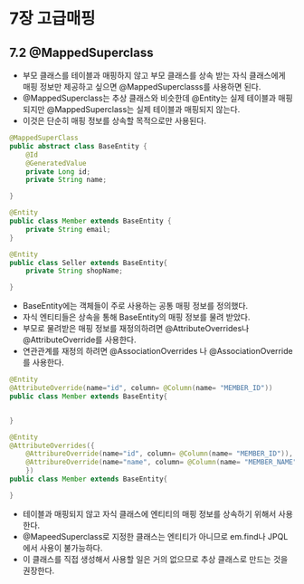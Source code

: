 # 7장 고급매핑 

## 7.2 @MappedSuperclass 
- 부모 클래스를 테이블과 매핑하지 않고 부모 클래스를 상속 받는 자식 클래스에게 매핑 정보만 제공하고 싶으면 @MappedSuperclasss를 사용하면 된다. 
- @MappedSuperclass는 추상 클래스와 비슷한데 @Entity는 실제 테이블과 매핑되지만 @MappedSuperclass는 실제 테이블과 매핑되지 않는다. 
- 이것은 단순히 매핑 정보를 상속할 목적으로만 사용된다. 

```java
@MappedSuperClass 
public abstract class BaseEntity {
    @Id 
    @GeneratedValue 
    private Long id; 
    private String name; 

}

@Entity 
public class Member extends BaseEntity {
    private String email;
}

@Entity 
public class Seller extends BaseEntity{
    private String shopName; 

}
```
- BaseEntity에는 객체들이 주로 사용하는 공통 매핑 정보를 정의했다. 
- 자식 엔티티들은 상속을 통해 BaseEntity의 매핑 정보를 물려 받았다. 
- 부모로 물려받은 매핑 정보를 재정의하려면 @AttributeOverrides나 @AttributeOverride를 사용한다. 
- 연관관계를 재정의 하려면 @AssociationOverrides 나 @AssociationOverride를 사용한다. 

```java
@Entity 
@AttributeOverride(name="id", column= @Column(name= "MEMBER_ID"))
public class Member extends BaseEntity{


}

@Entity 
@AttributeOverrides({
    @AttribureOverride(name="id", column= @Column(name= "MEMBER_ID")), 
    @AttribureOverride(name="name", column= @Column(name= "MEMBER_NAME")), 
    })
public class Member extends BaseEntity{

}

```
- 테이블과 매핑되지 않고 자식 클래스에 엔티티의 매핑 정보를 상속하기 위해서 사용한다. 
- @MapeedSuperclass로 지정한 클래스는 엔티티가 아니므로 em.find나 JPQL에서 사용이 불가능하다. 
- 이 클래스를 직접 생성해서 사용할 일은 거의 없으므로 추상 클래스로 만드는 것을 권장한다. 
